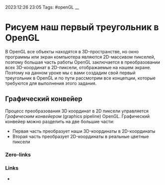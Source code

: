 2023:12:26 23:05
Tags: #openGL
__
# Рисуем наш первый треугольник в OpenGL
В OpenGL все объекты находятся в 3D-пространстве, но окно программы или экран компьютера являются 2D-массивом пикселей, поэтому большая часть работы OpenGL заключается в преобразовании всех 3D-координат в 2D-пиксели, отображаемые на нашем экране. Поэтому на данном уроке мы с вами создадим свой первый треугольник в OpenGL и по пути рассмотрим все концепции, которые требуются для выполнения этого задания.
## Графический конвейер 
Процесс преобразования 3D координат в 2D пиксели управляется *Графическим конвейером* (graphics pipeline) OpenGL.
Графический конвейер можно разделить на две большие части:
- Первая часть преобразует наши 3D-координаты в 2D-координаты
- Вторая часть преобразует 2D-координаты в реальные цветные пиксели
### Zero-links

### Links
-